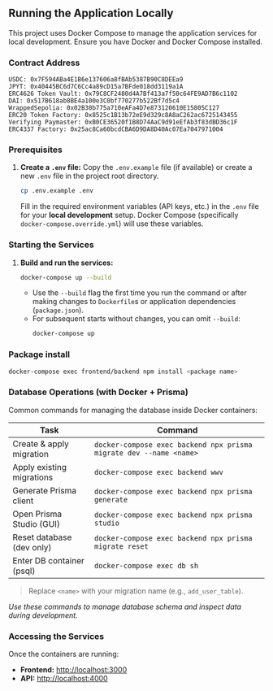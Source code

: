 ## Running the Application Locally

This project uses Docker Compose to manage the application services for local development. Ensure you have Docker and Docker Compose installed.

### Contract Address

```
USDC: 0x7F594ABa4E1B6e137606a8fBAb5387B90C8DEEa9
JPYT: 0x40445BC6d7C6Cc4a89cD15a7BFde018dd3119a1A
ERC4626 Token Vault: 0x79C8CF2480d4A7Bf413a7f50c64FE9AD7B6c1102
DAI: 0x517B618ab8BE4a100e3C0bf770277b522Bf7d5c4
WrappedSepolia: 0x02B30b775a710eAFa4D7e873120610E15805C127
ERC20 Token Factory: 0x8525c1B13b72eE9d329c8A8aC262ac6725143455
Verifying Paymaster: 0xB0CE36520f1B8D74AaC9d91eEfAb3f83dBD36c1F
ERC4337 Factory: 0x25ac8Ca60bcdCBA6D9DA8D40Ac07Ea7047971004
```

### Prerequisites

1.  **Create a `.env` file:** Copy the `.env.example` file (if available) or create a new `.env` file in the project root directory.
    ```bash
    cp .env.example .env
    ```
    Fill in the required environment variables (API keys, etc.) in the `.env` file for your **local development** setup. Docker Compose (specifically `docker-compose.override.yml`) will use these variables.

### Starting the Services

1.  **Build and run the services:**
    ```bash
    docker-compose up --build
    ```
    - Use the `--build` flag the first time you run the command or after making changes to `Dockerfile`s or application dependencies (`package.json`).
    - For subsequent starts without changes, you can omit `--build`:
      ```bash
      docker-compose up
      ```

### Package install

```bash
docker-compose exec frontend/backend npm install <package name>
```

### Database Operations (with Docker + Prisma)

Common commands for managing the database inside Docker containers:

| Task                      | Command                                                            |
| ------------------------- | ------------------------------------------------------------------ |
| Create & apply migration  | `docker-compose exec backend npx prisma migrate dev --name <name>` |
| Apply existing migrations | `docker-compose exec backend wwv`                                  |
| Generate Prisma client    | `docker-compose exec backend npx prisma generate`                  |
| Open Prisma Studio (GUI)  | `docker-compose exec backend npx prisma studio`                    |
| Reset database (dev only) | `docker-compose exec backend npx prisma migrate reset`             |
| Enter DB container (psql) | `docker-compose exec db sh`                                        |

> Replace `<name>` with your migration name (e.g., `add_user_table`).

_Use these commands to manage database schema and inspect data during development._

### Accessing the Services

Once the containers are running:

- **Frontend:** [http://localhost:3000](http://localhost:3000)
- **API:** [http://localhost:4000](http://localhost:4000)
